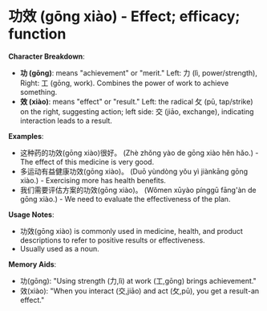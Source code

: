 # **功效 (gōng xiào) - Effect; efficacy; function**

**Character Breakdown**:  
- **功 (gōng)**: means "achievement" or "merit." Left: 力 (lì, power/strength), Right: 工 (gōng, work). Combines the power of work to achieve something.  
- **效 (xiào)**: means "effect" or "result." Left: the radical 攵 (pū, tap/strike) on the right, suggesting action; left side: 交 (jiāo, exchange), indicating interaction leads to a result.

**Examples**:  
- 这种药的功效(gōng xiào)很好。 (Zhè zhǒng yào de gōng xiào hěn hǎo.) - The effect of this medicine is very good.  
- 多运动有益健康功效(gōng xiào)。 (Duō yùndòng yǒu yì jiànkāng gōng xiào.) - Exercising more has health benefits.  
- 我们需要评估方案的功效(gōng xiào)。 (Wǒmen xūyào pínggū fāng'àn de gōng xiào.) - We need to evaluate the effectiveness of the plan.

**Usage Notes**:  
- 功效(gōng xiào) is commonly used in medicine, health, and product descriptions to refer to positive results or effectiveness.  
- Usually used as a noun.

**Memory Aids**:  
- 功(gōng): "Using strength (力,lì) at work (工,gōng) brings achievement."  
- 效(xiào): "When you interact (交,jiāo) and act (攵,pū), you get a result-an effect."